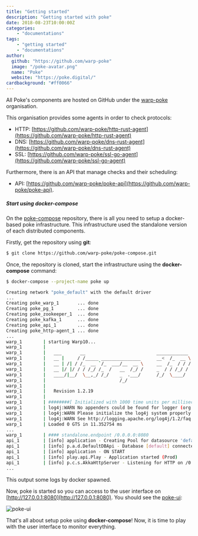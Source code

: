 ```yaml
---
title: "Getting started"
description: "Getting started with poke"
date: 2018-08-23T10:00:00Z
categories:
    - "documentations"
tags:
    - "getting started"
    - "documentations"
author:
  github: "https://github.com/warp-poke"
  image: "/poke-avatar.png"
  name: "Poke"
  website: "https://poke.digital/"
cardbackground: "#ff0066"
---
```


All Poke's components are hosted on GitHub under the [warp-poke](https://github.com/warp-poke) organisation.

This organisation provides some agents in order to check protocols:

- HTTP: [https://github.com/warp-poke/http-rust-agent](https://github.com/warp-poke/http-rust-agent)
- DNS: [https://github.com/warp-poke/dns-rust-agent](https://github.com/warp-poke/dns-rust-agent)
- SSL: [https://github.com/warp-poke/ssl-go-agent](https://github.com/warp-poke/ssl-go-agent)

Furthermore, there is an API that manage checks and their scheduling:

-  API: [https://github.com/warp-poke/poke-api](https://github.com/warp-poke/poke-api).

##### Start using docker-compose

On the [poke-compose](https://github.com/warp-poke/poke-compose) repository, there is all you need to setup a docker-based poke infrastructure. This infrastructure used the standalone version of each distributed components.

Firstly, get the repository using __git__:

```sh
$ git clone https://github.com/warp-poke/poke-compose.git
```

Once, the repository is cloned, start the infrastructure using the __docker-compose__ command:

```sh
$ docker-compose --project-name poke up

Creating network "poke_default" with the default driver
...
Creating poke_warp_1       ... done
Creating poke_pg_1         ... done
Creating poke_zookeeper_1  ... done
Creating poke_kafka_1      ... done
Creating poke_api_1        ... done
Creating poke_http-agent_1 ... done
...
warp_1        | starting Warp10...
warp_1        |
warp_1        |   ___       __                           ____________
warp_1        |   __ |     / /_____ _______________      __<  /_  __ \
warp_1        |   __ | /| / /_  __ `/_  ___/__  __ \     __  /_  / / /
warp_1        |   __ |/ |/ / / /_/ /_  /   __  /_/ /     _  / / /_/ /
warp_1        |   ____/|__/  \__,_/ /_/    _  .___/      /_/  \____/
warp_1        |                            /_/
warp_1        |
warp_1        |   Revision 1.2.19
warp_1        |
warp_1        | ########[ Initialized with 1000 time units per millisecond ]########
warp_1        | log4j:WARN No appenders could be found for logger (org.eclipse.jetty.util.log).
warp_1        | log4j:WARN Please initialize the log4j system properly.
warp_1        | log4j:WARN See http://logging.apache.org/log4j/1.2/faq.html#noconfig for more info.
warp_1        | Loaded 0 GTS in 11.352754 ms
...
warp_1        | #### standalone.endpoint /0.0.0.0:8080
api_1         | [info] application - Creating Pool for datasource 'default'
api_1         | [info] p.a.d.DefaultDBApi - Database [default] connected at jdbc:postgresql://pg:5432/poke
api_1         | [info] application - ON START
api_1         | [info] play.api.Play - Application started (Prod)
api_1         | [info] p.c.s.AkkaHttpServer - Listening for HTTP on /0.0.0.0:9000
...
```

This output some logs by docker spawned.

Now, poke is started so you can access to the user interface on [http://127.0.0.1:8080](http://127.0.0.1:8080). You should see the [poke-ui](https://github.com/warp-poke/poke-ui):

![poke-ui](/documentations/user-interface.png)

That's all about setup poke using __docker-compose__! Now, it is time to play with the user interface to monitor everything.
